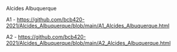 Alcides Albuquerque

A1 - https://github.com/bcb420-2021/Alcides_Albuquerque/blob/main/A1_Alcides_Albuquerque.html

A2 - https://github.com/bcb420-2021/Alcides_Albuquerque/blob/main/A2_Alcides_Albuquerque.html
